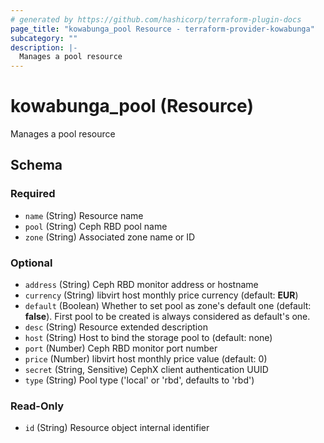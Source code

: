 ```yaml
---
# generated by https://github.com/hashicorp/terraform-plugin-docs
page_title: "kowabunga_pool Resource - terraform-provider-kowabunga"
subcategory: ""
description: |-
  Manages a pool resource
---
```


# kowabunga_pool (Resource)

Manages a pool resource



<!-- schema generated by tfplugindocs -->
## Schema

### Required

- `name` (String) Resource name
- `pool` (String) Ceph RBD pool name
- `zone` (String) Associated zone name or ID

### Optional

- `address` (String) Ceph RBD monitor address or hostname
- `currency` (String) libvirt host monthly price currency (default: **EUR**)
- `default` (Boolean) Whether to set pool as zone's default one (default: **false**). First pool to be created is always considered as default's one.
- `desc` (String) Resource extended description
- `host` (String) Host to bind the storage pool to (default: none)
- `port` (Number) Ceph RBD monitor port number
- `price` (Number) libvirt host monthly price value (default: 0)
- `secret` (String, Sensitive) CephX client authentication UUID
- `type` (String) Pool type ('local' or 'rbd', defaults to 'rbd')

### Read-Only

- `id` (String) Resource object internal identifier



